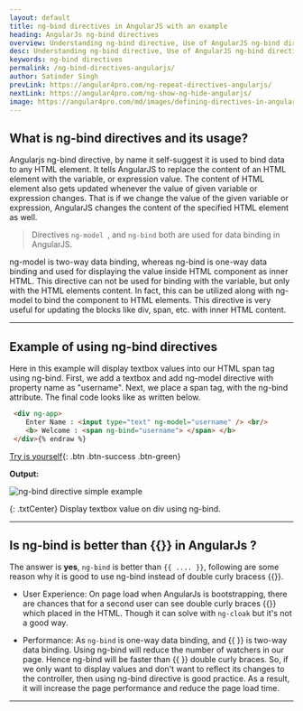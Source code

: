 ```yaml
---
layout: default
title: ng-bind directives in AngularJS with an example
heading: AngularJs ng-bind directives 
overview: Understanding ng-bind directive, Use of AngularJS ng-bind directives with an example, ng-bind has one-way data binding, ng-bind is better than {{}} in angular.
desc: Understanding ng-bind directive, Use of AngularJS ng-bind directives with an example, ng-bind has one-way data binding, ng-bind is better than {{}} in angular.
keywords: ng-bind directives
permalink: /ng-bind-directives-angularjs/
author: Satinder Singh
prevLink: https://angular4pro.com/ng-repeat-directives-angularjs/
nextLink: https://angular4pro.com/ng-show-ng-hide-angularjs/
image: https://angular4pro.com/md/images/defining-directives-in-angularjs.png
---
```


## <i class="fa fa-angle-double-right color"></i> What is ng-bind directives and its usage?

Angularjs ng-bind directive, by name it self-suggest it is used to bind data to any HTML element. It tells AngularJS to replace the content of an HTML element with the variable, or expression value. The content of HTML element also gets updated whenever the value of given variable or expression changes. That is if we change the value of the given variable or expression, AngularJS changes the content of the specified HTML element as well. 

> Directives `ng-model `, and `ng-bind` both are used for data binding in AngularJS.

ng-model is two-way data binding, whereas ng-bind is one-way data binding and used for displaying the value inside HTML component as inner HTML. This directive can not be used for binding with the variable, but only with the HTML elements content. In fact, this can be utilized along with ng-model to bind the component to HTML elements. This directive is very useful for updating the blocks like div, span, etc. with inner HTML content.

---

## <i class="fa fa-angle-double-right color"></i> Example of using ng-bind directives

Here in this example will display textbox values into our HTML span tag using ng-bind. First, we add a textbox and add ng-model directive with property name as "username". Next, we place a span tag, with the ng-bind attribute. The final code looks like as written below.

```html {% raw %}
 <div ng-app>  
 	Enter Name : <input type="text" ng-model="username" /> <br/>
 	<b> Welcome : <span ng-bind="username"> </span> </b> 
 </div>{% endraw %}    
```

[Try is yourself](https://angular4pro.com/demos/editor.html?f=demo&i=120){: .btn .btn-success .btn-green}

**Output:** 

![ng-bind directive simple example](https://angular4pro.com/md/images/ng-bind-directive-example.gif "AngularJs ng-bind simple example.")

{: .txtCenter}
Display textbox value on div using ng-bind.


---

## <i class="fa fa-angle-double-right color"></i> Is ng-bind is better than {{}} in AngularJs ?

The answer is **yes**, `ng-bind` is better than `{{ .... }}`, following are some reason why it is good to use ng-bind instead of double curly bracess {{}}.

* User Experience: On page load when AngularJs is bootstrapping, there are chances that for a second user can see double curly braces {{}} which placed in the HTML. Though it can solve with `ng-cloak` but it's not a good way.

* Performance: As `ng-bind` is one-way data binding, and {{ }} is two-way data binding. Using ng-bind will reduce the number of watchers in our page. Hence ng-bind will be faster than {{ }} double curly braces. So, if we only want to display values and don't want to reflect its changes to the controller, then using ng-bind directive is good practice. As a result, it will increase the page performance and reduce the page load time.

---
    
 

